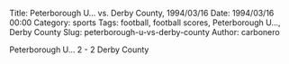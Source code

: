 Title: Peterborough U… vs. Derby County, 1994/03/16
Date: 1994/03/16 00:00
Category: sports
Tags: football, football scores, Peterborough U…, Derby County
Slug: peterborough-u-vs-derby-county
Author: carbonero


Peterborough U… 2 - 2 Derby County
